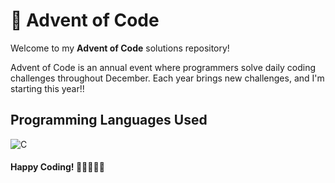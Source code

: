 # 🎄 Advent of Code

Welcome to my **Advent of Code** solutions repository!

Advent of Code is an annual event where programmers solve daily coding challenges throughout December. Each year brings new challenges, and I'm starting this year!!


## Programming Languages Used
![C](https://img.shields.io/badge/Language-C-blue?style=for-the-badge&logo=c)


#### **Happy Coding!** 🎄👨‍💻👩‍💻
